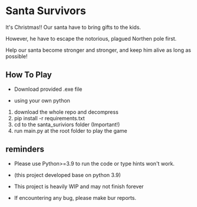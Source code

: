 # Santa Survivors

It's Christmas!!
Our santa have to bring gifts to the kids.

However, he have to escape the notorious, plagued Northen pole first.

Help our santa become stronger and stronger, and keep him alive as long as possible!


## How To Play

- Download provided .exe file

- using your own python
  
1. download the whole repo and decompress
2. pip install -r requirements.txt
3. cd to the santa_suriviors folder (Important!)
4. run main.py at the root folder to play the game


## reminders

- Please use Python>=3.9 to run the code or type hints won't work.
- (this project developed base on python 3.9)

- This project is heavily WIP and may not finish forever
- If encountering any bug, please make bur reports.

